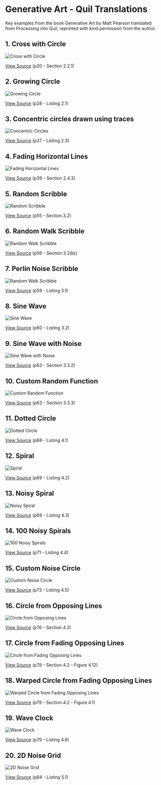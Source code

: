 # Generative Art - Quil Translations

Key examples from the book Generative Art by Matt Pearson translated from Processing into Quil, reprinted with kind permission from the author.

## 1. Cross with Circle
![Cross with Circle](http://cloud.github.com/downloads/quil/quil/gen-art-cross-with-circle.png)

[View Source](https://github.com/quil/quil/blob/master/examples/gen_art/01_cross_with_circle.clj)
(p20 - Section 2.2.1)

## 2. Growing Circle
![Growing Circle](http://cloud.github.com/downloads/quil/quil/gen-art-growing-circle.png)

[View Source](https://github.com/quil/quil/blob/master/examples/gen_art/02_growing_circle.clj)
(p28 - Listing 2.1)

## 3. Concentric circles drawn using traces
![Concentric Circles](http://cloud.github.com/downloads/quil/quil/gen-art-concentric-circles.png)

[View Source](https://github.com/quil/quil/blob/master/examples/gen_art/03_concentric_circles.clj)
(p37 - Listing 2.3)

## 4. Fading Horizontal Lines
![Fading Horizontal Lines](http://cloud.github.com/downloads/quil/quil/gen-art-fading-horizontal-lines.png)

[View Source](https://github.com/quil/quil/blob/master/examples/gen_art/04_fading_horizontal_lines.clj)
(p39 - Section 2.4.3)

## 5. Random Scribble
![Random Scribble](http://cloud.github.com/downloads/quil/quil/gen-art-random-scribble.png)

[View Source](https://github.com/quil/quil/blob/master/examples/gen_art/05_random_scribble.clj)
(p55 - Section 3.2)

## 6. Random Walk Scribble
![Random Walk Scribble](http://cloud.github.com/downloads/quil/quil/gen-art-rand-walk-scribble.jpg)

[View Source](https://github.com/quil/quil/blob/master/examples/gen_art/06_rand_walk_scribble.clj)
(p56 - Section 3.2(b))

## 7. Perlin Noise Scribble
![Random Walk Scribble](http://cloud.github.com/downloads/quil/quil/gen-art-perlin-noise-scribble.jpg)

[View Source](https://github.com/quil/quil/blob/master/examples/gen_art/07_perlin_noise_scribble.clj)
(p59 - Listing 3.1)

## 8. Sine Wave
![Sine Wave](http://cloud.github.com/downloads/quil/quil/gen-art-sine-wave.jpg)

[View Source](https://github.com/quil/quil/blob/master/examples/gen_art/08_sine_wave.clj)
(p60 - Listing 3.2)

## 9. Sine Wave with Noise
![Sine Wave with Noise](http://cloud.github.com/downloads/quil/quil/gen-art-sine-wave-with-noise.jpg)

[View Source](https://github.com/quil/quil/blob/master/examples/gen_art/09_sine_wave_with_noise.clj)
(p63 - Section 3.3.2)

## 10. Custom Random Function
![Custom Random Function](http://cloud.github.com/downloads/quil/quil/gen-art-custom-random-function.jpg)

[View Source](https://github.com/quil/quil/blob/master/examples/gen_art/10_custom_rand.clj)
(p63 - Section 3.3.3)

## 11. Dotted Circle
![Dotted Circle](http://cloud.github.com/downloads/quil/quil/gen-art-dotted-circle.jpg)

[View Source](https://github.com/quil/quil/blob/master/examples/gen_art/11_dotted_circle.clj)
(p68 - Listing 4.1)

## 12. Spiral
![Spiral](http://cloud.github.com/downloads/quil/quil/gen-art-spiral.jpg)

[View Source](https://github.com/quil/quil/blob/master/examples/gen_art/12_spiral.clj)
(p69 - Listing 4.2)

## 13. Noisy Spiral
![Noisy Spiral](http://cloud.github.com/downloads/quil/quil/gen-art-noisy-spiral.jpg)

[View Source](https://github.com/quil/quil/blob/master/examples/gen_art/13_noisy_spiral.clj)
(p69 - Listing 4.3)

## 14. 100 Noisy Spirals
![100 Noisy Spirals](http://cloud.github.com/downloads/quil/quil/gen-art-hundred-noisy-spirals.jpg)

[View Source](https://github.com/quil/quil/blob/master/examples/gen_art/14_hundred_noisy_spirals.clj)
(p71 - Listing 4.4)

## 15. Custom Noise Circle
![Custom Noise Circle](http://cloud.github.com/downloads/quil/quil/gen-art-custom-noise-circle.jpg)

[View Source](https://github.com/quil/quil/blob/master/examples/gen_art/15_custom_noise_circle.clj)
(p73 - Listing 4.5)

## 16. Circle from Opposing Lines
![Circle from Opposing Lines](http://cloud.github.com/downloads/quil/quil/gen-art-circle-from-opposing-lines.png)

[View Source](https://github.com/quil/quil/blob/master/examples/gen_art/16_circle_from_opposing_lines.clj)
(p76 - Section 4.2)

## 17. Circle from Fading Opposing Lines
![Circle from Fading Opposing Lines](http://cloud.github.com/downloads/quil/quil/gen-art-circle-from-fading-opposing-lines.jpg)

[View Source](https://github.com/quil/quil/blob/master/examples/gen_art/17_circle_from_fading_opposing_lines.clj)
(p79 - Section 4.2 - Figure 4.12)

## 18. Warped Circle from Fading Opposing Lines
![Warped Circle from Fading Opposing Lines](http://cloud.github.com/downloads/quil/quil/gen-art-warped-circle-from-fading-opposing-lines.jpg)

[View Source](https://github.com/quil/quil/blob/master/examples/gen_art/18_warped_circle_from_fading_opposing_lines.clj)
(p79 - Section 4.2 - Figure 4.1)

## 19. Wave Clock
![Wave Clock](http://cloud.github.com/downloads/quil/quil/gen-art-wave-clock.jpg)

[View Source](https://github.com/quil/quil/blob/master/examples/gen_art/19_wave_clock.clj)
(p79 - Listing 4.6)

## 20. 2D Noise Grid
![2D Noise Grid](http://cloud.github.com/downloads/quil/quil/gen-art-2d-noise-grid.png)

[View Source](https://github.com/quil/quil/blob/master/examples/gen_art/20_noise-grid.clj)
(p84 - Listing 5.1)
